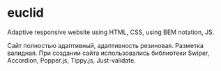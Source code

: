 # euclid
Adaptive responsive website using HTML, CSS, using BEM notation, JS. 

Сайт полностью адаптивный, адаптивность резиновая. Разметка валидная. 
При создании сайта использовались библиотеки Swiper, Accordion, Popper.js, Tippy.js, Just-validate.
